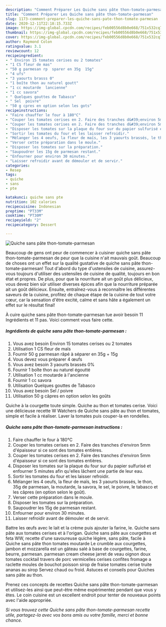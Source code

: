 ```yaml
---
description: "Comment Préparer Les Quiche sans pâte thon-tomate-parmesan"
title: "Comment Préparer Les Quiche sans pâte thon-tomate-parmesan"
slug: 1173-comment-preparer-les-quiche-sans-pate-thon-tomate-parmesan
date: 2020-12-11T22:18:15.733Z
image: https://img-global.cpcdn.com/recipes/feb00556d8b0e668/751x532cq70/quiche-sans-pate-thon-tomate-parmesan-photo-principale-de-la-recette.jpg
thumbnail: https://img-global.cpcdn.com/recipes/feb00556d8b0e668/751x532cq70/quiche-sans-pate-thon-tomate-parmesan-photo-principale-de-la-recette.jpg
cover: https://img-global.cpcdn.com/recipes/feb00556d8b0e668/751x532cq70/quiche-sans-pate-thon-tomate-parmesan-photo-principale-de-la-recette.jpg
author: Raymond Colon
ratingvalue: 3.1
reviewcount: 12
recipeingredient:
- " Environ 15 tomates cerises ou 2 tomates"
- "1 CS fleur de mas"
- "50 g parmesan rp  sparer en 35g  15g"
- "4 ufs"
- "3 yaourts brasss 0"
- "1 boîte thon au naturel goutt"
- "1 cc moutarde  lancienne"
- "1 cc savora"
- " Quelques gouttes de Tabasco"
- " Sel  poivre"
- "50 g cpres en option selon les gots"
recipeinstructions:
- "Faire chauffer le four à 180°C"
- "Couper les tomates cerises en 2. Faire des tranches d&#39;environ 5mm d&#39;épaisseur si ce sont des tomates entières."
- "Couper les tomates cerises en 2. Faire des tranches d&#39;environ 5mm d&#39;épaisseur si ce sont des tomates entières."
- "Disposer les tomates sur la plaque du four sur du papier sulfurisé et enfourner 5 minutes afin qu&#39;elles lâchent une partie de leur eau."
- "Sortir les tomates du four et les laisser refroidir."
- "Mélanger les 4 oeufs, la fleur de maïs, les 3 yaourts brassés, le thon, 35g de parmesan, la moutarde, la savora, le sel, le poivre, le tabasco et les câpres (en option selon le goût)."
- "Verser cette préparation dans le moule."
- "Disposer les tomates sur la préparation."
- "Saupoudrer les 15g de parmesan restant."
- "Enfourner pour environ 30 minutes."
- "Laisser refroidir avant de démouler et de servir."
categories:
- Resep
tags:
- quiche
- sans
- pte

katakunci: quiche sans pte 
nutrition: 102 calories
recipecuisine: Indonesian
preptime: "PT33M"
cooktime: "PT30M"
recipeyield: "2"
recipecategory: Dessert

---
```



![Quiche sans pâte thon-tomate-parmesan](https://img-global.cpcdn.com/recipes/feb00556d8b0e668/751x532cq70/quiche-sans-pate-thon-tomate-parmesan-photo-principale-de-la-recette.jpg)

Beaucoup de gens ont peur de commencer à cuisiner quiche sans pâte thon-tomate-parmesan de peur que la cuisine n'ait mauvais goût. Beaucoup de choses ont un effet sur la qualité gustative de quiche sans pâte thon-tomate-parmesan! Tout d'abord du type d'ustensiles de cuisine, assurez-vous toujours d'utiliser des ustensiles de cuisine de qualité, toujours en bon état et propres. De plus, pour que la nourriture ait un goût plus délicieux, vous devez bien sûr utiliser diverses épices afin que la nourriture préparée ait un goût délicieux. Ensuite, entraînez-vous à reconnaître les différentes saveurs de la cuisine, profitez de chaque étape de la cuisine de tout votre cœur, car la sensation d'être excité, calme et sans hâte a également un effet sur le résultat final!

<!--inarticleads1-->

À cuire quiche sans pâte thon-tomate-parmesan tue avoir besoin 11 Ingrédients et 11 pas. Voici comment vous faire cette.

##### Ingrédients de quiche sans pâte thon-tomate-parmesan :

1. Vous avez besoin  Environ 15 tomates cerises ou 2 tomates
1. Utilisation 1 CS fleur de maïs
1. Fournir 50 g parmesan râpé à séparer en 35g + 15g
1. Vous devez vous préparer 4 œufs
1. Vous avez besoin 3 yaourts brassés 0%
1. Fournir 1 boîte thon au naturel égoutté
1. Utilisation 1 cc moutarde à l&#39;ancienne
1. Fournir 1 cc savora
1. Utilisation  Quelques gouttes de Tabasco
1. Vous avez besoin  Sel / poivre
1. Utilisation 50 g câpres en option selon les goûts


Quiche à la courgette toute simple. Quiche au thon et tomates cerise. Voici une délicieuse recette W Watchers de Quiche sans pâte au thon et tomates, simple et facile à réaliser. Laver la tomates puis couper-la en rondelles. 

<!--inarticleads2-->

##### Quiche sans pâte thon-tomate-parmesan instructions :

1. Faire chauffer le four à 180°C
1. Couper les tomates cerises en 2. Faire des tranches d&#39;environ 5mm d&#39;épaisseur si ce sont des tomates entières.
1. Couper les tomates cerises en 2. Faire des tranches d&#39;environ 5mm d&#39;épaisseur si ce sont des tomates entières.
1. Disposer les tomates sur la plaque du four sur du papier sulfurisé et enfourner 5 minutes afin qu&#39;elles lâchent une partie de leur eau.
1. Sortir les tomates du four et les laisser refroidir.
1. Mélanger les 4 oeufs, la fleur de maïs, les 3 yaourts brassés, le thon, 35g de parmesan, la moutarde, la savora, le sel, le poivre, le tabasco et les câpres (en option selon le goût).
1. Verser cette préparation dans le moule.
1. Disposer les tomates sur la préparation.
1. Saupoudrer les 15g de parmesan restant.
1. Enfourner pour environ 30 minutes.
1. Laisser refroidir avant de démouler et de servir.


Battre les œufs avec le lait et la crème puis ajouter la farine, le. Quiche sans pâte aux tomates cerises et à l&#39;origan. Quiche sans pâte aux courgettes et feta WW, recette d&#39;une savoureuse quiche légère, sans pâte, facile à Quiche sans pâte thon tomates moutarde Le crumble aux courgettes, jambon et mozzarella est un gâteau salé à base de courgettes, farine, beurre, parmesan. parmesan cream cheese jarret de veau oignon doux tomates cocktail travers de porc vermicelles cerises confites fromage a raclette moules de bouchot poisson sirop de fraise tomates cerise truite ananas au sirop Servez chaud ou froid. Astuces et conseils pour Quiches sans pâte au thon. 

<!--inarticleads1-->

<p>
Prenez ces concepts de recettes Quiche sans pâte thon-tomate-parmesan et utilisez-les ainsi que peut-être même expérimentez pendant que vous y êtes. Le coin cuisine est un excellent endroit pour tenter de nouveaux points avec l'aide appropriée.
</p>

<p>
<i>Si vous trouvez cette Quiche sans pâte thon-tomate-parmesan recette utile, partagez-la avec vos bons amis ou votre famille, merci et bonne chance.</i>
</p>
